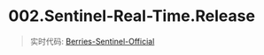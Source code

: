 # 002.Sentinel-Real-Time.Release
> 实时代码: [Berries-Sentinel-Official](https://github.com/Berries-Wang/Berries-Sentinel-Official)